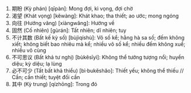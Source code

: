 1. 期盼 (Kỳ phán) [qīpàn]: Mong đợi, kì vọng, đợi chờ
2. 渴望 (Khát vọng) [kěwàng]: Khát khao; tha thiết; ao ước; mong ngóng
3. 向往 (Hướng vãng) [xiàngwǎng]: Hướng về
4. 固然 (Cố nhiên) [gùrán]: Tất nhiên; dĩ nhiên; tuy
5. 不计其数 (Bất kế kỳ số) [bùjìqíshù]: Vô số kể; hằng hà sa số; đếm không xiết; không biết bao nhiêu mà kể; nhiều vô số kể; nhiều đếm không xuể; nhiều vô cùng
6. 不可思议 (Bất khả tư nghị) [bùkěsīyì]: Không thể tưởng tượng nổi; huyền diệu; kỳ diệu; lạ lùng
7. 必不可少 (Tất bất khả thiểu) [bì·bukěshǎo]: Thiết yếu; không thể thiếu // Cần; cần thiết; tuyệt đối cần
8. 其中 (Kỳ trung) [qízhōng]: Trong đó